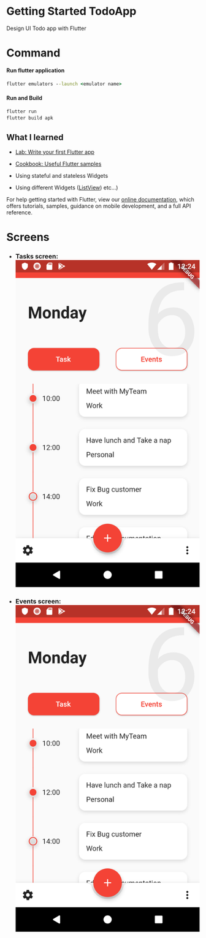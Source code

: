 # Getting Started TodoApp
 Design UI Todo app with Flutter 

# Command

#### Run flutter application
```bat
flutter emulators --launch <emulator name>
````
#### Run and Build
```bat
flutter run 
flutter build apk
```

## What I learned
- [Lab: Write your first Flutter app](https://flutter.dev/docs/get-started/codelab)
- [Cookbook: Useful Flutter samples](https://flutter.dev/docs/cookbook)

- Using stateful and stateless Widgets
- Using different Widgets ([ListView](https://docs.flutter.io/flutter/widgets/ListView-class.html)) etc...) 

For help getting started with Flutter, view our 
[online documentation](https://flutter.dev/docs), which offers tutorials, 
samples, guidance on mobile development, and a full API reference.

# Screens
- ### Tasks screen: ![Home](https://github.com/hmtri-it/TodoApp/blob/master/screens/Screenshot_1563902672.png)

- ### Events screen: ![Home](https://github.com/hmtri-it/TodoApp/blob/master/screens/Screenshot_1563902672.png)




